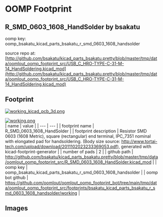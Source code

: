 # OOMP Footprint  
## R_SMD_0603_1608_HandSolder  by bsakatu  
  
oomp key: oomp_bsakatu_kicad_parts_bsakatu_r_smd_0603_1608_handsolder  
  
source repo at: [http://github.com/bsakatu/kicad_parts_bsakatu.pretty/blob/master/tmp/data/oomlout_oomp_footprint_src/USB_C_HRO-TYPE-C-31-M-14_HandSoldering.kicad_mod](http://github.com/bsakatu/kicad_parts_bsakatu.pretty/blob/master/tmp/data/oomlout_oomp_footprint_src/USB_C_HRO-TYPE-C-31-M-14_HandSoldering.kicad_mod)  
## Footprint  
  
[![working_kicad_pcb_3d.png](working_kicad_pcb_3d_600.png)](working_kicad_pcb_3d.png)  
  
[![working.png](working_600.png)](working.png)  
| name | value | 
| --- | --- | 
| footprint name | R_SMD_0603_1608_HandSolder | 
| footprint description | Resistor SMD 0603 (1608 Metric), square (rectangular) end terminal, IPC_7351 nominal with elongated pad for handsoldering. (Body size source: http://www.tortai-tech.com/upload/download/2011102023233369053.pdf), generated with kicad-footprint-generator | 
| number of pads | 2 | 
| github path | http://github.com/bsakatu/kicad_parts_bsakatu.pretty/blob/master/tmp/data/oomlout_oomp_footprint_src/R_SMD_0603_1608_HandSolder.kicad_mod | 
| oomp key | oomp_bsakatu_kicad_parts_bsakatu_r_smd_0603_1608_handsolder | 
| oomp bot github | https://github.com/oomlout/oomlout_oomp_footprint_bot/tree/main/tmp/data/oomlout_oomp_footprint_src/footprints/bsakatu_kicad_parts_bsakatu_r_smd_0603_1608_handsolder/working | 
## Images  

